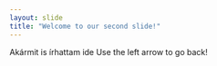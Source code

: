 ```yaml
---
layout: slide
title: "Welcome to our second slide!"
---
```

Akármit is írhattam ide
Use the left arrow to go back!
